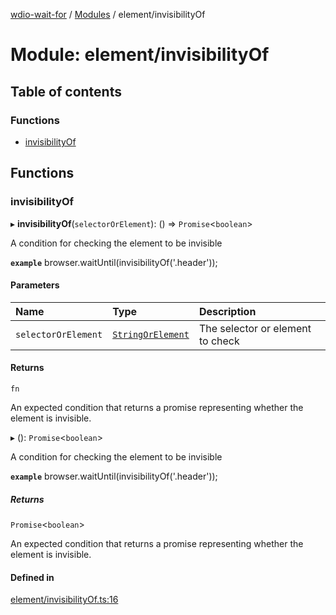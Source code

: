 [wdio-wait-for](../README.md) / [Modules](../modules.md) / element/invisibilityOf

# Module: element/invisibilityOf

## Table of contents

### Functions

- [invisibilityOf](element_invisibilityOf.md#invisibilityof)

## Functions

### invisibilityOf

▸ **invisibilityOf**(`selectorOrElement`): () => `Promise`<`boolean`\>

A condition for checking the element to be invisible

**`example`**
browser.waitUntil(invisibilityOf('.header'));

#### Parameters

| Name | Type | Description |
| :------ | :------ | :------ |
| `selectorOrElement` | [`StringOrElement`](utils_element_types.md#stringorelement) | The selector or element to check |

#### Returns

`fn`

An expected condition that returns a promise
    representing whether the element is invisible.

▸ (): `Promise`<`boolean`\>

A condition for checking the element to be invisible

**`example`**
browser.waitUntil(invisibilityOf('.header'));

##### Returns

`Promise`<`boolean`\>

An expected condition that returns a promise
    representing whether the element is invisible.

#### Defined in

[element/invisibilityOf.ts:16](https://github.com/webdriverio-community/wdio-wait-for/blob/5d4c2b2/src/element/invisibilityOf.ts#L16)
